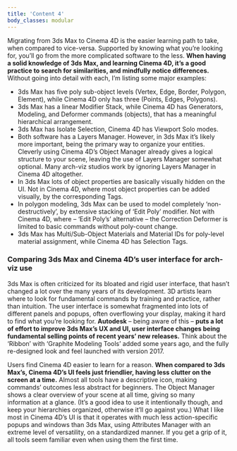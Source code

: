 ```yaml
---
title: 'Content 4'
body_classes: modular
---
```


Migrating from 3ds Max to Cinema 4D is the easier learning path to take, when compared to vice-versa. Supported by knowing what you’re looking for, you’ll go from the more complicated software to the less. **When having a solid knowledge of 3ds Max, and learning Cinema 4D, it’s a good practice to search for similarities, and mindfully notice differences.** Without going into detail with each, I’m listing some major examples:
* 3ds Max has five poly sub-object levels (Vertex, Edge, Border, Polygon, Element), while Cinema 4D only has three (Points, Edges, Polygons).
* 3ds Max has a linear Modifier Stack, while Cinema 4D has Generators, Modeling, and Deformer commands (objects), that has a meaningful hierarchical arrangement.
* 3ds Max has Isolate Selection, Cinema 4D has Viewport Solo modes.
* Both software has a Layers Manager. However, in 3ds Max it’s likely more important, being the primary way to organize your entities. Cleverly using Cinema 4D’s Object Manager already gives a logical structure to your scene, leaving the use of Layers Manager somewhat optional. Many arch-viz studios work by ignoring Layers Manager in Cinema 4D altogether.
* In 3ds Max lots of object properties are basically visually hidden on the UI. Not in Cinema 4D, where most object properties can be added visually, by the corresponding Tags.
* In polygon modeling, 3ds Max can be used to model completely ‘non-destructively’, by extensive stacking of ‘Edit Poly’ modifier. Not with Cinema 4D, where – ‘Edit Poly’s’ alternative – the Correction Deformer is limited to basic commands without poly-count change.
* 3ds Max has Multi/Sub-Object Materials and Material IDs for poly-level material assignment, while Cinema 4D has Selection Tags.

### Comparing 3ds Max and Cinema 4D’s user interface for arch-viz use

3ds Max is often criticized for its bloated and rigid user interface, that hasn’t changed a lot over the many years of its development. 3D artists learn where to look for fundamental commands by training and practice, rather than intuition. The user interface is somewhat fragmented into lots of different panels and popups, often overflowing your display, making it hard to find what you’re looking for. **Autodesk** – being aware of this – **puts a lot of effort to improve 3ds Max’s UX and UI, user interface changes being fundamental selling points of recent years’ new releases.** Think about the ‘Ribbon’ with ‘Graphite Modeling Tools’ added some years ago, and the fully re-designed look and feel launched with version 2017.

Users find Cinema 4D easier to learn for a reason. **When compared to 3ds Max’s, Cinema 4D’s UI feels just friendlier, having less clutter on the screen at a time.** Almost all tools have a descriptive icon, making commands’ outcomes less abstract for beginners. The Object Manager shows a clear overview of your scene at all time, giving so many information at a glance. (It’s a good idea to use it intentionally though, and keep your hierarchies organized, otherwise it’ll go against you.) What I like most in Cinema 4D’s UI is that it operates with much less action-specific popups and windows than 3ds Max, using Attributes Manager with an extreme level of versatility, on a standardized manner. If you get a grip of it, all tools seem familiar even when using them the first time.